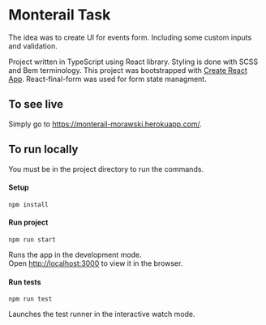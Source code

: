 # Monterail Task
The idea was to create UI for events form. Including some custom inputs and validation.

Project written in TypeScript using React library. Styling is done with SCSS and Bem terminology. 
This project was bootstrapped with [Create React App](https://github.com/facebook/create-react-app).
React-final-form was used for form state managment. 

## To see live

Simply go to https://monterail-morawski.herokuapp.com/. 

## To run locally

You must be in the project directory to run the commands.

#### Setup
```
npm install
```
#### Run project
```
npm run start
```
Runs the app in the development mode.<br>
Open [http://localhost:3000](http://localhost:3000) to view it in the browser.
#### Run tests
```
npm run test
```
Launches the test runner in the interactive watch mode.<br>
